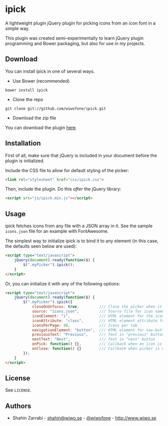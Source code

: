 # ipick

A lightweight plugin jQuery plugin for picking icons from an icon font in a simple way.

This plugin was created semi-experimentally to learn jQuery plugin programming and Bower packaging, but also for use in my projects.

## Download
You can install ipick in one of several ways.

* Use Bower (recommended)
```shell
bower install ipick
```

* Clone the repo
```shell
git clone git://github.com/wiwofone/ipick.git
```

* Download the zip file

You can download the plugin [here](https://github.com/wiwofone/ipick/archive/master.zip).

## Installation

First of all, make sure that jQuery is included in your document before the plugin is initialized.

Include the CSS file to allow for default styling of the picker:

```html
<link rel="stylesheet" href="css/ipick.css">
```

Then, include the plugin. Do this *after* the jQuery library:

```html
<script src="js/ipick.min.js"></script>
```

## Usage
ipick fetches icons from any file with a JSON array in it. See the sample `icons.json` file for an example with FontAwesome.

The simplest way to initialize ipick is to bind it to any element (in this case, the defaults seen below are used):

```html
<script type="text/javascript">
    jQuery(document).ready(function($) {
        $(".myPicker").ipick();
    }
</script>
```

Or, you can initialize it with any of the following options:
```html
<script type="text/javascript">
    jQuery(document).ready(function($) {
        $(".myPicker").ipick({
            closeOnUnfocus: true,         /// Close the picker when it loses focus
            source: "icons.json",         /// Source file for icon names
            iconElement: "i",             /// HTML element for the icon
            iconAttribute: "class",       /// HTML element attribute for name
            iconsPerPage: 48,             /// Icons per tab
            navigationElement: "button",  /// HTML element for nav-buttons
            previousText: "Previous",     /// Text in "previous" button
            nextText: "Next",             /// Text in "next" button
            onPick: function() {},        /// Callback when an icon is picked
            onClose: function() {}        /// Callback when picker is closed
        });
    }
</script>
```

## License
See `LICENSE`.

## Authors
* Shahin Zarrabi - shahin@wiwo.se - [@wiwofone](http://twitter.com/wiwofone) - http://www.wiwo.se
